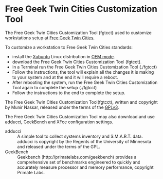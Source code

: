 # Free Geek Twin Cities Customization Tool

The Free Geek Twin Cities Customization Tool (fgtcct) used to customize workstations setup at [Free Geek Twin Cities](http://freegeektwincities.org).

To customize a workstation to Free Geek Twin Cities standards:

- install the [Xubuntu](http://xubuntu.org) Linux distribution in [OEM mode](https://help.ubuntu.com/community/Ubuntu_OEM_Installer_Overview).
- download the Free Geek Twin Cities Customization Tool (fgtcct).
- In a Terminal run the Free Geek Twin Cities Customization Tool (./fgtcct)
- Follow the instructions, the tool will explain all the changes it is making to your system and at the end it will require a reboot.
- After rebooting the system, run the Free Geek Twin Cities Customization Tool again to complete the setup (./fgtcct)
- Follow the instructions to the end to complete the setup.

The Free Geek Twin Cities Customization Tool(fgtcct), written and copyright by Munir Nassar, released under the terms of the [GPLv3](http://www.gnu.org/licenses/gpl.html).

The Free Geek Twin Cities Customization Tool may also download and use adducci, GeekBench and XFce configuration settings. 

<dl>
<dt>adducci</dt>
<dd>A simple tool to collect systems inventory and S.M.A.R.T. data. adducci is copyright by the Regents of the University of Minnesota and released under the terms of the GPL.</dd>

<dt>GeekBench</dt>
<dd>Geekbench (http://primatelabs.com/geekbench) provides a comprehensive set of benchmarks engineered to quickly and accurately measure processor and memory performance, copyright Primate Labs.</dd>
</dl>

